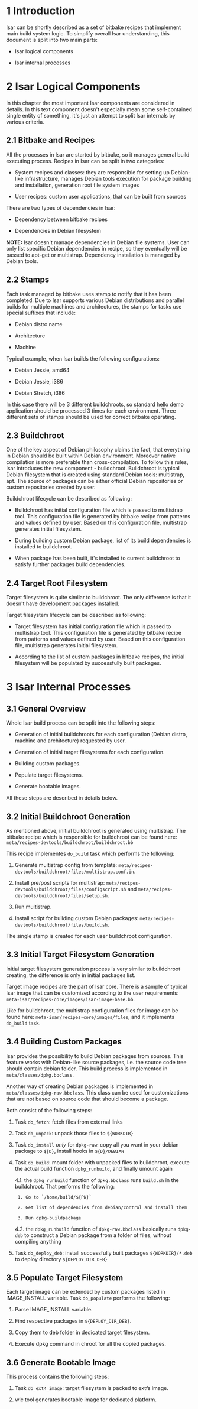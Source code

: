 # 1 Introduction

Isar can be shortly described as a set of bitbake recipes that implement main
build system logic. To simplify overall Isar understanding, this document is
split into two main parts:

 - Isar logical components

 - Isar internal processes

# 2 Isar Logical Components

In this chapter the most important Isar components are considered in details.
In this text component doesn't especially mean some self-contained single
entity of something, it's just an attempt to split Isar internals by various
criteria.

## 2.1 Bitbake and Recipes

All the processes in Isar are started by bitbake, so it manages general build
executing process. Recipes in Isar can be split in two categories:

 - System recipes and classes: they are responsible for setting up Debian-like
   infrastructure, manages Debian tools execution for package building and
   installation, generation root file system images

 - User recipes: custom user applications, that can be built from sources

There are two types of dependencies in Isar:

 - Dependency between bitbake recipes

 - Dependencies in Debian filesystem

**NOTE:** Isar doesn't manage dependencies in Debian file systems. User can
only list specific Debian dependencies in recipe, so they eventually will be
passed to apt-get or multistrap. Dependency installation is managed by Debian
tools.

## 2.2 Stamps

Each task managed by bitbake uses stamp to notify that it has been completed.
Due to Isar supports various Debian distributions and parallel builds for
multiple machines and architectures, the stamps for tasks use special suffixes
that include:

 - Debian distro name

 - Architecture

 - Machine

Typical example, when Isar builds the following configurations:

 - Debian Jessie, amd64

 - Debian Jessie, i386

 - Debian Stretch, i386

In this case there will be 3 different buildchroots, so standard hello demo
application should be processed 3 times for each environment. Three different
sets of stamps should be used for correct bitbake operating.

## 2.3 Buildchroot

One of the key aspect of Debian philosophy claims the fact, that everything in
Debian should be built within Debian environment. Moreover native compilation
is more preferable than cross-compilation. To follow this rules, Isar
introduces the new component - buildchroot. Bulidchroot is typical Debian
filesystem that is created using standard Debian tools: multistrap, apt. The
source of packages can be either official Debian repositories or custom
repositories created by user.

Buildchroot lifecycle can be described as following:

 - Buildchroot has initial configuration file which is passed to multistrap
   tool. This configuration file is generated by bitbake recipe from patterns
   and values defined by user. Based on this configuration file, multistrap
   generates initial filesystem.

 - During building custom Debian package, list of its build dependencies is
   installed to buildchroot.

 - When package has been built, it's installed to current buildchroot to
   satisfy further packages build dependencies.

## 2.4 Target Root Filesystem

Target filesystem is quite similar to buildchroot. The only difference is that
it doesn't have development packages installed.

Target filesystem lifecycle can be described as following:

 - Target filesystem has initial configuration file which is passed to
   multistrap tool. This configuration file is generated by bitbake recipe from
   patterns and values defined by user. Based on this configuration file,
   multistrap generates initial filesystem.

 - According to the list of custom packages in bitbake recipes, the initial
   filesystem will be populated by successfully built packages.

# 3 Isar Internal Processes

## 3.1 General Overview

Whole Isar build process can be split into the following steps:

 - Generation of initial buildchroots for each configuration (Debian distro,
   machine and architecture) requested by user.

 - Generation of initial target filesystems for each configuration.

 - Building custom packages.

 - Populate target filesystems.

 - Generate bootable images.

All these steps are described in details below.

## 3.2 Initial Buildchroot Generation

As mentioned above, initial buildchroot is generated using multistrap. The
bitbake recipe which is responsible for buildchroot can be found here:
`meta/recipes-devtools/buildchroot/buildchroot.bb`

This recipe implementes `do_build` task which performs the following:

1. Generate multistrap config from template:
   `meta/recipes-devtools/buildchroot/files/multistrap.conf.in`.

2. Install pre/post scripts for multistrap:
   `meta/recipes-devtools/buildchroot/files/configscript.sh` and
   `meta/recipes-devtools/buildchroot/files/setup.sh`.

3. Run multistrap.

4. Install script for building custom Debian packages:
   `meta/recipes-devtools/buildchroot/files/build.sh`.

The single stamp is created for each user buildchroot configuration.

## 3.3 Initial Target Filesystem Generation

Initial target filesystem generation process is very similar to buildchroot
creating, the difference is only in initial packages list.

Target image recipes are the part of Isar core. There is a sample of typical
Isar image that can be customized according to the user requirements:
`meta-isar/recipes-core/images/isar-image-base.bb`.

Like for buildchroot, the multistrap configuration files for image can be found
here: `meta-isar/recipes-core/images/files`, and it implements `do_build` task.

## 3.4 Building Custom Packages

Isar provides the possibility to build Debian packages from sources. This
feature works with Debian-like source packages, i.e. the source code tree
should contain debian folder. This build process is implemented in
`meta/classes/dpkg.bbclass`.

Another way of creating Debian packages is implemented in
`meta/classes/dpkg-raw.bbclass`. This class can be used for customizations that
are not based on source code that should become a package.

Both consist of the following steps:

1. Task `do_fetch`: fetch files from external links

2. Task `do_unpack`: unpack those files to `${WORKDIR}`

3. Task `do_install` _only_ for `dpkg-raw`: copy all you want in your
   debian package to `${D}`, install hooks in `${D}/DEBIAN`

4. Task `do_build`: mount folder with unpacked files to buildchroot, execute
   the actual build function `dpkg_runbuild`, and finally umount again

   4.1. the `dpkg_runbuild` function of `dpkg.bbclass` runs `build.sh` in the
        buildchroot. That performs the following:

        1. Go to `/home/build/${PN}`

        2. Get list of dependencies from debian/control and install them

        3. Run dpkg-buildpackage

   4.2. the `dpkg_runbuild` function of `dpkg-raw.bbclass` basically runs
        `dpkg-deb` to construct a Debian package from a folder of files,
	without compiling anything


5. Task `do_deploy_deb`: install successfully built packages
   `${WORKDIR}/*.deb` to deploy directory `${DEPLOY_DIR_DEB}`

## 3.5 Populate Target Filesystem

Each target image can be extended by custom packages listed in IMAGE_INSTALL
variable. Task `do_populate` performs the following:

1. Parse IMAGE_INSTALL variable.

2. Find respective packages in `${DEPLOY_DIR_DEB}`.

3. Copy them to deb folder in dedicated target filesystem.

4. Execute dpkg command in chroot for all the copied packages.

## 3.6 Generate Bootable Image

This process contains the following steps:

1. Task `do_ext4_image`: target filesystem is packed to extfs image.

2. wic tool generates bootable image for dedicated platform.
